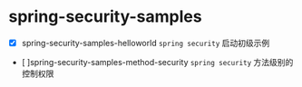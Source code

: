 # spring-security-samples

- [x] spring-security-samples-helloworld `spring security` 启动初级示例

- [ ]spring-security-samples-method-security `spring security` 方法级别的控制权限